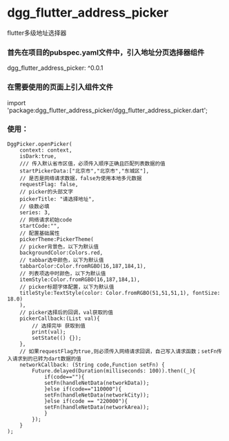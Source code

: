 # dgg_flutter_address_picker
flutter多级地址选择器

### 首先在项目的pubspec.yaml文件中，引入地址分页选择器组件
dgg_flutter_address_picker: ^0.0.1

### 在需要使用的页面上引入组件文件
import 'package:dgg_flutter_address_picker/dgg_flutter_address_picker.dart';

### 使用：
    DggPicker.openPicker(
        context: context,
        isDark:true,
        /// 传入默认省市区值，必须传入顺序正确且匹配列表数据的值
        startPickerData:["北京市","北京市","东城区"],
        // 是否是网络请求数据，false为使用本地多元数据
        requestFlag: false,
        // picker的头部文字
        pickerTitle: "请选择地址",
        // 级数必填
        series: 3,
        // 网络请求初始code
        startCode:"",
        // 配置基础属性
        pickerTheme:PickerTheme(
        // picker背景色，以下为默认值
        backgroundColor:Colors.red,
        // tabbar选中颜色，以下为默认值
        tabbarColor:Color.fromRGBO(16,187,184,1),
        // 列表项选中时颜色，以下为默认值
        itemStyle:Color.fromRGBO(16,187,184,1),
        // picker标题字体配置，以下为默认值
        titleStyle:TextStyle(color: Color.fromRGBO(51,51,51,1), fontSize: 18.0)
        ),
        // picker选择后的回调，val获取的值
        pickerCallback:(List val){
            // 选择完毕 获取到值
            print(val);
            setState(() {});
        },
        // 如果requestFlag为true,则必须传入网络请求回调，自己写入请求函数；setFn传入请求到的已转为dart数据的值
        networkCallback: (String code,Function setFn) {
            Future.delayed(Duration(milliseconds: 100)).then((_){
                if(code==""){
                setFn(handleNetData(networkData));
                }else if(code=="110000"){
                setFn(handleNetData(networkCity));
                }else if(code == "220000"){
                setFn(handleNetData(networkArea));
                }
            });
        }
    );
